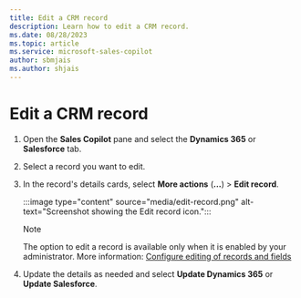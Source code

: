 ```yaml
---
title: Edit a CRM record
description: Learn how to edit a CRM record.
ms.date: 08/28/2023
ms.topic: article
ms.service: microsoft-sales-copilot
author: sbmjais
ms.author: shjais
---
```


# Edit a CRM record

1. Open the **Sales Copilot** pane and select the **Dynamics 365** or **Salesforce** tab.

1. Select a record you want to edit.

1. In the record's details cards, select **More actions** (**...**) > **Edit record**.

   :::image type="content" source="media/edit-record.png" alt-text="Screenshot showing the Edit record icon.":::

   > [!NOTE]
   > The option to edit a record is available only when it is enabled by your administrator. More information: [Configure editing of records and fields](customize-forms-and-fields.md#configure-editing-of-records-and-fields)

1. Update the details as needed and select **Update Dynamics 365** or **Update Salesforce**.
